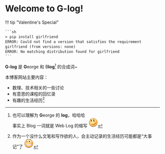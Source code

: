 # **Welcome to G-log!**

!!! tip "Valentine's Special"
    <!-- termynal: {"prompt_literal_start": [">"], title: It's (almost) Valentine's Day!}-->

    ```sh
    > pip install girlfriend
    ERROR: Could not find a version that satisfies the requirement girlfriend (from versions: none)
    ERROR: No matching distribution found for girlfriend
    ```

**G-log** 是 **G**eorge 和 B**log**[^1] 的合成词~

本博客网站主要内容：

- 数理、技术相关的一些讨论
- 有意思的课程的回忆录
- 有趣的生活经历[^2]

[^1]: 也可以理解为 **G**eorge 的 **log**，哈哈哈<br>事实上 Blog 一词就是 Web Log 的缩写 ![](images/tieba/xixi.png)
[^2]: 作为一个没什么文笔和写作欲的人，会主动记录的生活经历可能都是“大事记”了 ![](images/tieba/heihei.png)
